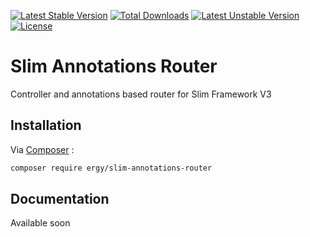 [![Latest Stable Version](https://poser.pugx.org/ergy/slim-annotations-router/v/stable.svg)](https://packagist.org/packages/ergy/slim-annotations-router) [![Total Downloads](https://poser.pugx.org/ergy/slim-annotations-router/downloads.svg)](https://packagist.org/packages/ergy/slim-annotations-router) [![Latest Unstable Version](https://poser.pugx.org/ergy/slim-annotations-router/v/unstable.svg)](https://packagist.org/packages/ergy/slim-annotations-router) [![License](https://poser.pugx.org/ergy/slim-annotations-router/license.svg)](https://packagist.org/packages/ergy/slim-annotations-router)

# Slim Annotations Router
Controller and annotations based router for Slim Framework V3

## Installation
Via [Composer](https://getcomposer.org/) :
```bash
composer require ergy/slim-annotations-router
```
## Documentation
Available soon
